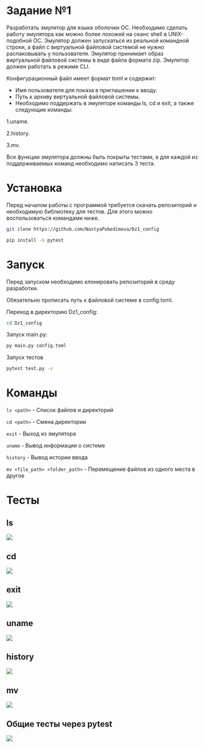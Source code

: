 # **Задание №1**
Разработать эмулятор для языка оболочки ОС. Необходимо сделать работу
эмулятора как можно более похожей на сеанс shell в UNIX-подобной ОС.
Эмулятор должен запускаться из реальной командной строки, а файл с
виртуальной файловой системой не нужно распаковывать у пользователя.
Эмулятор принимает образ виртуальной файловой системы в виде файла формата
zip. Эмулятор должен работать в режиме CLI.

Конфигурационный файл имеет формат toml и содержит:

- Имя пользователя для показа в приглашении к вводу.
- Путь к архиву виртуальной файловой системы.
- Необходимо поддержать в эмуляторе команды ls, cd и exit, а также следующие команды:

1.uname.

2.history.

3.mv.

Все функции эмулятора должны быть покрыты тестами, а для каждой из поддерживаемых команд необходимо написать 3 теста.

# Установка
Перед началом работы с программой требуется скачать репозиторий и необходимую библиотеку для тестов. Для этого можно воспользоваться командами ниже.
```Bash
git clone https://github.com/NastyaPobedimova/Dz1_config
```
```Bash
pip install -U pytest
```
# Запуск

Перед запуском необходимо клонировать репозиторий в среду разработки.

Обязательно прописать путь к файловой системе в config.toml.

Переход в директорию Dz1_config:
```Bash
cd Dz1_config
```
Запуск main.py:
```Bash
py main.py config.toml
```
Запуск тестов
```Bash
pytest test.py -v
```

# Команды

``` ls <path> ``` - Список файлов и директорий

``` cd <path> ``` - Смена директории

``` exit ``` - Выход из эмулятора

``` uname ``` - Вывод информации о системе

``` history ``` - Вывод истории ввода

``` mv <file_path> <folder_path> ``` - Перемещение файлов из одного места в другое

# Тесты

## ls
![](https://github.com/NastyaPobedimova/Dz1_config/blob/main/Test/ls.png)

## cd
![](https://github.com/NastyaPobedimova/Dz1_config/blob/main/Test/cd.png)

## exit
![](https://github.com/NastyaPobedimova/Dz1_config/blob/main/Test/exit.png)

## uname
![](https://github.com/NastyaPobedimova/Dz1_config/blob/main/Test/uname.png)

## history
![](https://github.com/NastyaPobedimova/Dz1_config/blob/main/Test/history.png)

## mv
![](https://github.com/NastyaPobedimova/Dz1_config/blob/main/Test/mv.png)

## Общие тесты через pytest
![](https://github.com/NastyaPobedimova/Dz1_config/blob/main/Test/%D0%A2%D0%B5%D1%81%D1%82%D1%8B.png)
